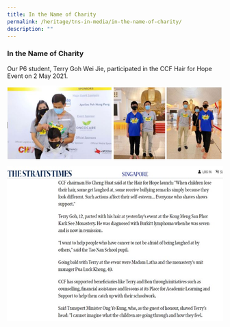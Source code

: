 ```yaml
---
title: In the Name of Charity
permalink: /heritage/tns-in-media/in-the-name-of-charity/
description: ""
---
```

### In the Name of Charity

Our P6 student, Terry Goh Wei Jie, participated in the CCF Hair for Hope Event on 2 May 2021.

![in-the-name-of-charity](/images/Heritage/TNS%20in%20Media/img_in-the-name-of-charity.JPG)

![in-the-name-of-charity-2](/images/Heritage/TNS%20in%20Media/img_in-the-name-of-charity_2.jpg)